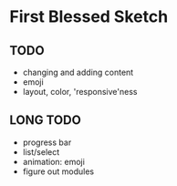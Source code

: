 # First Blessed Sketch

## TODO
- changing and adding content
- emoji	
- layout, color, 'responsive'ness

## LONG TODO
- progress bar
- list/select
- animation: emoji
- figure out modules
